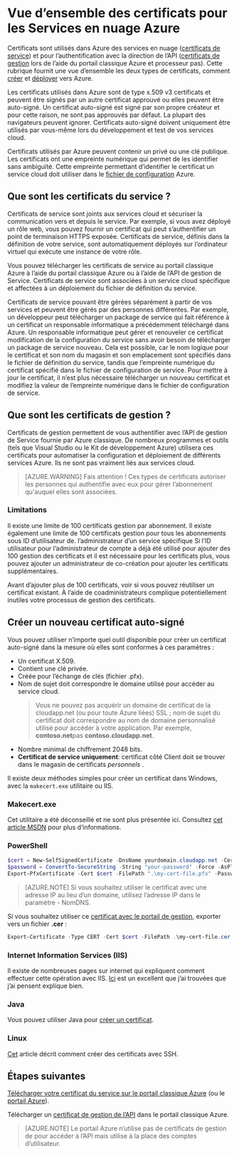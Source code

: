 <properties 
    pageTitle="Cloud Services et gestion des certificats | Microsoft Azure" 
    description="Découvrez comment créer et utiliser des certificats avec Microsoft Azure" 
    services="cloud-services" 
    documentationCenter=".net" 
    authors="Thraka" 
    manager="timlt" 
    editor=""/>

<tags 
    ms.service="cloud-services" 
    ms.workload="tbd" 
    ms.tgt_pltfrm="na" 
    ms.devlang="na" 
    ms.topic="article" 
    ms.date="10/11/2016"
    ms.author="adegeo"/>

# <a name="certificates-overview-for-azure-cloud-services"></a>Vue d’ensemble des certificats pour les Services en nuage Azure
Certificats sont utilisés dans Azure des services en nuage ([certificats de service](#what-are-service-certificates)) et pour l’authentification avec la direction de l’API ([certificats de gestion](#what-are-management-certificates) lors de l’aide du portail classique Azure et processeur pas). Cette rubrique fournit une vue d’ensemble les deux types de certificats, comment [créer](#create) et [déployer](#deploy) vers Azure.

Les certificats utilisés dans Azure sont de type x.509 v3 certificats et peuvent être signés par un autre certificat approuvé ou elles peuvent être auto-signé. Un certificat auto-signé est signé par son propre créateur et pour cette raison, ne sont pas approuvés par défaut. La plupart des navigateurs peuvent ignorer. Certificats auto-signé doivent uniquement être utilisés par vous-même lors du développement et test de vos services cloud. 

Certificats utilisés par Azure peuvent contenir un privé ou une clé publique. Les certificats ont une empreinte numérique qui permet de les identifier sans ambiguïté. Cette empreinte permettant d’identifier le certificat un service cloud doit utiliser dans le [fichier de configuration](cloud-services-configure-ssl-certificate.md) Azure. 

## <a name="what-are-service-certificates"></a>Que sont les certificats du service ?
Certificats de service sont joints aux services cloud et sécuriser la communication vers et depuis le service. Par exemple, si vous avez déployé un rôle web, vous pouvez fournir un certificat qui peut s’authentifier un point de terminaison HTTPS exposée. Certificats de service, définis dans la définition de votre service, sont automatiquement déployés sur l’ordinateur virtuel qui exécute une instance de votre rôle. 

Vous pouvez télécharger les certificats de service au portail classique Azure à l’aide du portail classique Azure ou à l’aide de l’API de gestion de Service. Certificats de service sont associées à un service cloud spécifique et affectées à un déploiement du fichier de définition du service.

Certificats de service pouvant être gérées séparément à partir de vos services et peuvent être gérés par des personnes différentes. Par exemple, un développeur peut télécharger un package de service qui fait référence à un certificat un responsable informatique a précédemment téléchargé dans Azure. Un responsable informatique peut gérer et renouveler ce certificat modification de la configuration du service sans avoir besoin de télécharger un package de service nouveau. Cela est possible, car le nom logique pour le certificat et son nom du magasin et son emplacement sont spécifiés dans le fichier de définition du service, tandis que l’empreinte numérique du certificat spécifié dans le fichier de configuration de service. Pour mettre à jour le certificat, il n’est plus nécessaire télécharger un nouveau certificat et modifiez la valeur de l’empreinte numérique dans le fichier de configuration de service.

## <a name="what-are-management-certificates"></a>Que sont les certificats de gestion ?
Certificats de gestion permettent de vous authentifier avec l’API de gestion de Service fournie par Azure classique. De nombreux programmes et outils (tels que Visual Studio ou le Kit de développement Azure) utilisera ces certificats pour automatiser la configuration et déploiement de différents services Azure. Ils ne sont pas vraiment liés aux services cloud. 

>[AZURE.WARNING] Fais attention ! Ces types de certificats autoriser les personnes qui authentifie avec eux pour gérer l’abonnement qu'auquel elles sont associées. 

### <a name="limitations"></a>Limitations
Il existe une limite de 100 certificats gestion par abonnement. Il existe également une limite de 100 certificats gestion pour tous les abonnements sous ID d’utilisateur de. l’administrateur d’un service spécifique Si l’ID utilisateur pour l’administrateur de compte a déjà été utilisé pour ajouter des 100 gestion des certificats et il est nécessaire pour les certificats plus, vous pouvez ajouter un administrateur de co-création pour ajouter les certificats supplémentaires. 

Avant d’ajouter plus de 100 certificats, voir si vous pouvez réutiliser un certificat existant. À l’aide de coadministrateurs complique potentiellement inutiles votre processus de gestion des certificats.


<a name="create"></a>
## <a name="create-a-new-self-signed-certificate"></a>Créer un nouveau certificat auto-signé
Vous pouvez utiliser n’importe quel outil disponible pour créer un certificat auto-signé dans la mesure où elles sont conformes à ces paramètres :

* Un certificat X.509.
* Contient une clé privée.
* Créée pour l’échange de clés (fichier .pfx).
* Nom de sujet doit correspondre le domaine utilisé pour accéder au service cloud. 
    > Vous ne pouvez pas acquérir un domaine de certificat de la cloudapp.net (ou pour toute Azure liées) SSL ; nom de sujet du certificat doit correspondre au nom de domaine personnalisé utilisé pour accéder à votre application. Par exemple, **contoso.net**pas **contoso.cloudapp.net**.
* Nombre minimal de chiffrement 2048 bits.
* **Certificat de service uniquement**: certificat côté Client doit se trouver dans le magasin de certificats *personnels* .

Il existe deux méthodes simples pour créer un certificat dans Windows, avec la `makecert.exe` utilitaire ou IIS.

### <a name="makecertexe"></a>Makecert.exe

Cet utilitaire a été déconseillé et ne sont plus présentée ici. Consultez [cet article MSDN](https://msdn.microsoft.com/library/windows/desktop/aa386968) pour plus d’informations.

### <a name="powershell"></a>PowerShell

```powershell
$cert = New-SelfSignedCertificate -DnsName yourdomain.cloudapp.net -CertStoreLocation "cert:\LocalMachine\My"
$password = ConvertTo-SecureString -String "your-password" -Force -AsPlainText
Export-PfxCertificate -Cert $cert -FilePath ".\my-cert-file.pfx" -Password $password
```

>[AZURE.NOTE] Si vous souhaitez utiliser le certificat avec une adresse IP au lieu d’un domaine, utilisez l’adresse IP dans le paramètre - NomDNS.


Si vous souhaitez utiliser ce [certificat avec le portail de gestion](../azure-api-management-certs.md), exporter vers un fichier **.cer** :

```powershell
Export-Certificate -Type CERT -Cert $cert -FilePath .\my-cert-file.cer
```

### <a name="internet-information-services-iis"></a>Internet Information Services (IIS)

Il existe de nombreuses pages sur internet qui expliquent comment effectuer cette opération avec IIS. [Ici](https://www.sslshopper.com/article-how-to-create-a-self-signed-certificate-in-iis-7.html) est un excellent que j’ai trouvées que j’ai pensent explique bien. 

### <a name="java"></a>Java
Vous pouvez utiliser Java pour [créer un certificat](../app-service-web/java-create-azure-website-using-java-sdk.md#create-a-certificate).

### <a name="linux"></a>Linux
[Cet](../virtual-machines/virtual-machines-linux-mac-create-ssh-keys.md) article décrit comment créer des certificats avec SSH.

## <a name="next-steps"></a>Étapes suivantes

[Télécharger votre certificat du service sur le portail classique Azure](cloud-services-configure-ssl-certificate.md) (ou le [portail Azure](cloud-services-configure-ssl-certificate-portal.md)).

Télécharger un [certificat de gestion de l’API](../azure-api-management-certs.md) dans le portail classique Azure.

>[AZURE.NOTE] Le portail Azure n’utilise pas de certificats de gestion de pour accéder à l’API mais utilise à la place des comptes d’utilisateur.
